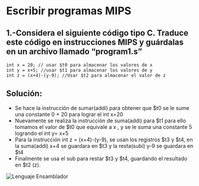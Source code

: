 # Escribir programas MIPS
## 1.-Considera el siguiente código tipo C. Traduce este código en instrucciones MIPS y guárdalas en un archivo llamado “program1.s”

    int x = 20; // usar $t0 para almacenar los valores de x 
	int y = x+5; //usar $t1 para almacenar los valores de y 
    int z = (x+4)-(y-9); //Usar $t2 para almacenar el valor de z

## Solución:
 - Se hace la instrucción de sumar(addi) para obtener que $t0 se le sume una constante 0 + 20 para lograr el int x=20
 - Nuevamente se realiza la instrucción de suma(addi) para $t1 para ello tomamos el valor de $t0 que equivale a x , y se le suma una constante 5 logrando el int y= x+5 	
 - Para la instrucción int z = (x+4)-(y-9), se usan los registros $t3 y $t4, en la suma(addi) x+4 se guardara en $t3 y la resta(subi) y-9 se guardara en $t4
 - Finalmente se usa el sub para restar $t3 y $t4, guardando el resultado en $t2 (z).

 ![Lenguaje Ensamblador](http://i.imgur.com/wYzhTBz.jpg)